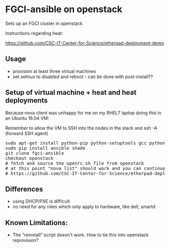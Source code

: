 FGCI-ansible on openstack
=========================

Sets up an FGCI cluster in openstack

Instructions regarding heat:

https://github.com/CSC-IT-Center-for-Science/etherpad-deployment-demo

Usage
------

 - provision at least three virtual machines
 - set selinux to disabled and reboot - can be done with post-install??

Setup of virtual machine + heat and heat deployments
---------

Because nova client was unhappy for me on my RHEL7 laptop doing this in an Ubuntu 16.04 VM:

Remember to allow the VM to SSH into the nodes in the stack and ssh -A (forward SSH agent)

<pre>
sudo apt-get install python-pip python-setuptools gcc python-dev libssl-dev
sudo pip install ansible shade
git clone fgci-ansible
checkout openstack
# fetch and source the openrc.sh file from openstack
# at this point "nova list" should work and you can continue with instructions from 
# https://github.com/CSC-IT-Center-for-Science/etherpad-deployment-demo
</pre>

Differences
-----------

 - using DHCP/PXE is difficult
 - no need for any roles which only apply to hardware, like dell, smartd

Known Limitations:
------------------

 - The "reinstall" script doesn't work. How to tie this into openstack reprovision?
